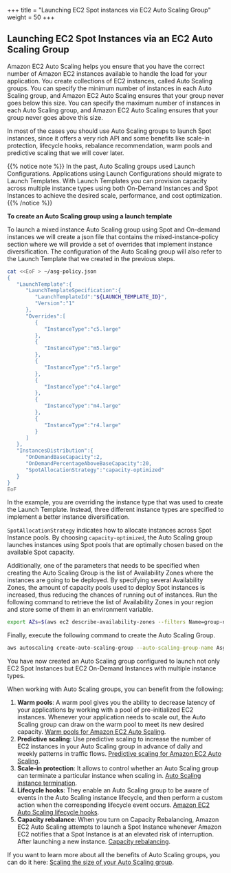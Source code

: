 +++
title = "Launching EC2 Spot instances via EC2 Auto Scaling Group"
weight = 50
+++

## Launching EC2 Spot Instances via an EC2 Auto Scaling Group

Amazon EC2 Auto Scaling helps you ensure that you have the correct number of Amazon EC2 instances available to handle the load for your application. You create collections of EC2 instances, called Auto Scaling groups. You can specify the minimum number of instances in each Auto Scaling group, and Amazon EC2 Auto Scaling ensures that your group never goes below this size. You can specify the maximum number of instances in each Auto Scaling group, and Amazon EC2 Auto Scaling ensures that your group never goes above this size.

In most of the cases you should use Auto Scaling groups to launch Spot instances, since it offers a very rich API and some benefits like scale-in protection, lifecycle hooks, rebalance recommendation, warm pools and predictive scaling that we will cover later.

{{% notice note %}}
In the past, Auto Scaling groups used Launch Configurations. Applications using Launch Configurations should migrate to Launch Templates. With Launch Templates you can provision capacity across multiple instance types using both On-Demand Instances and Spot Instances to achieve the desired scale, performance, and cost optimization.
{{% /notice %}}

 **To create an Auto Scaling group using a launch template**

To launch a mixed instance Auto Scaling group using Spot and On-demand instances we will create a json file that contains the mixed-instance-policy section where we will provide a set of overrides that implement instance diversification. The configuration of the Auto Scaling group will also refer to the Launch Template that we created in the previous steps.

```bash
cat <<EoF > ~/asg-policy.json
{
   "LaunchTemplate":{
      "LaunchTemplateSpecification":{
         "LaunchTemplateId":"${LAUNCH_TEMPLATE_ID}",
         "Version":"1"
      },
      "Overrides":[
         {
            "InstanceType":"c5.large"
         },
         {
            "InstanceType":"m5.large"
         },
         {
            "InstanceType":"r5.large"
         },
         {
            "InstanceType":"c4.large"
         },
         {
            "InstanceType":"m4.large"
         },
         {
            "InstanceType":"r4.large"
         }
      ]
   },
   "InstancesDistribution":{
      "OnDemandBaseCapacity":2,
      "OnDemandPercentageAboveBaseCapacity":20,
      "SpotAllocationStrategy":"capacity-optimized"
   }
}
EoF
```

In the example, you are overriding the instance type that was used to create the Launch Template. Instead, three different instance types are specified to implement a better instance diversification.

`SpotAllocationStrategy` indicates how to allocate instances across Spot Instance pools. By choosing `capacity-optimized`, the Auto Scaling group launches instances using Spot pools that are optimally chosen based on the available Spot capacity.

Additionally, one of the parameters that needs to be specified when creating the Auto Scaling Group is the list of Availability Zones where the instances are going to be deployed. By specifying several Availability Zones, the amount of capacity pools used to deploy Spot instances is increased, thus reducing the chances of running out of instances.
Run the following command to retrieve the list of Availability Zones in your region and store some of them in an environment variable.

```bash
export AZs=$(aws ec2 describe-availability-zones --filters Name=group-name,Values="${AWS_REGION}" Name=zone-type,Values=availability-zone | jq -r '.AvailabilityZones[0].ZoneName + " " + .AvailabilityZones[1].ZoneName + " " + .AvailabilityZones[2].ZoneName')
```

Finally, execute the following command to create the Auto Scaling Group.

```bash
aws autoscaling create-auto-scaling-group --auto-scaling-group-name AsgForWebServer --min-size 2 --max-size 10 --desired-capacity 2 --availability-zones "${AZs}" --capacity-rebalance true --mixed-instances-policy file://asg-policy.json
```

You have now created an Auto Scaling group configured to launch not only EC2 Spot Instances but EC2 On-Demand Instances with multiple instance types.

When working with Auto Scaling groups, you can benefit from the following:

1. **Warm pools**: A warm pool gives you the ability to decrease latency of your applications by working with a pool of pre-initialized EC2 instances. Whenever your application needs to scale out, the Auto Scaling group can draw on the warm pool to meet its new desired capacity. [Warm pools for Amazon EC2 Auto Scaling](https://docs.aws.amazon.com/autoscaling/ec2/userguide/ec2-auto-scaling-warm-pools.html).
2. **Predictive scaling**: Use predictive scaling to increase the number of EC2 instances in your Auto Scaling group in advance of daily and weekly patterns in traffic flows. [Predictive scaling for Amazon EC2 Auto Scaling](https://docs.aws.amazon.com/autoscaling/ec2/userguide/ec2-auto-scaling-predictive-scaling.html).
3. **Scale-in protection**: It allows to control whether an Auto Scaling group can terminate a particular instance when scaling in. [Auto Scaling instance termination](https://docs.aws.amazon.com/autoscaling/ec2/userguide/as-instance-termination.html).
4. **Lifecycle hooks**: They enable an Auto Scaling group to be aware of events in the Auto Scaling instance lifecycle, and then perform a custom action when the corresponding lifecycle event occurs. [Amazon EC2 Auto Scaling lifecycle hooks](https://docs.aws.amazon.com/autoscaling/ec2/userguide/lifecycle-hooks.html).
5. **Capacity rebalance**: When you turn on Capacity Rebalancing, Amazon EC2 Auto Scaling attempts to launch a Spot Instance whenever Amazon EC2 notifies that a Spot Instance is at an elevated risk of interruption. After launching a new instance. [Capacity rebalancing](https://docs.aws.amazon.com/autoscaling/ec2/userguide/capacity-rebalance.html).

If you want to learn more about all the benefits of Auto Scaling groups, you can do it here: [Scaling the size of your Auto Scaling group](https://docs.aws.amazon.com/autoscaling/ec2/userguide/scaling_plan.html).
